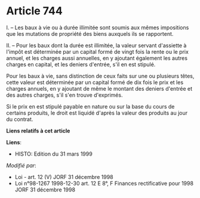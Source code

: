 # Article 744

I. – Les baux à vie ou à durée illimitée sont soumis aux mêmes impositions que les mutations de propriété des biens auxquels
ils se rapportent.

II. – Pour les baux dont la durée est illimitée, la valeur servant d'assiette à l'impôt est déterminée par un capital formé
de vingt fois la rente ou le prix annuel, et les charges aussi annuelles, en y ajoutant également les autres charges en
capital, et les deniers d'entrée, s'il en est stipulé.

Pour les baux à vie, sans distinction de ceux faits sur une ou plusieurs têtes, cette valeur est déterminée par un capital
formé de dix fois le prix et les charges annuels, en y ajoutant de même le montant des deniers d'entrée et des autres
charges, s'il s'en trouve d'exprimés.

Si le prix en est stipulé payable en nature ou sur la base du cours de certains produits, le droit est liquidé d'après la
valeur des produits au jour du contrat.

**Liens relatifs à cet article**

**Liens**:

  - HISTO: Edition du 31 mars 1999

_Modifié par_:

  - Loi - art. 12 (V) JORF 31 décembre 1998
  - Loi n°98-1267 1998-12-30 art. 12 E 8°, F Finances rectificative pour 1998 JORF 31 décembre 1998
